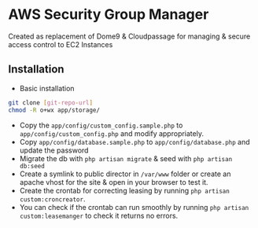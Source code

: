 AWS Security Group Manager
=========

Created as replacement of Dome9 & Cloudpassage for managing & secure access control to EC2 Instances

Installation
--------------
* Basic installation
```sh
git clone [git-repo-url]
chmod -R o+wx app/storage/
```
* Copy the `app/config/custom_config.sample.php` to `app/config/custom_config.php` and modify appropriately.
* Copy `app/config/database.sample.php` to `app/config/database.php` and update the password
* Migrate the db with `php artisan migrate` &  seed with `php artisan db:seed`
* Create a symlink to public director in `/var/www` folder or create an apache vhost for the site & open in your browser to test it.
* Create the crontab for correcting leasing by running `php artisan custom:croncreator`. 
* You can check if the crontab can run smoothly by running `php artisan custom:leasemanger` to check it returns no errors.